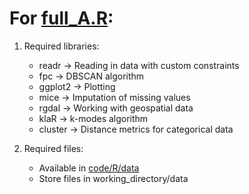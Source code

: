 # For [full_A.R](https://github.com/srjit/kaggle-uk-accident-data-analysis/blob/master/code/R/full_A.R):

1. Required libraries: 
   - readr    -> Reading in data with custom constraints
   - fpc      -> DBSCAN algorithm
   - ggplot2  -> Plotting
   - mice     -> Imputation of missing values
   - rgdal    -> Working with geospatial data
   - klaR     -> k-modes algorithm
   - cluster  -> Distance metrics for categorical data
   
2. Required files:
   - Available in [code/R/data](https://github.com/srjit/kaggle-uk-accident-data-analysis/blob/master/code/R/data)
   - Store files in working_directory/data
